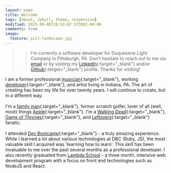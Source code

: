 ```yaml
---
layout: page
title: Welcome
tags: [about, Jekyll, theme, responsive]
modified: 2015-09-08T20:53:07.573882-04:00
comments: true
image:
  feature: pitt-landscape.jpg
---
```


> > I'm currently a software developer for Duquesene Light Company in Pittsburgh, PA. Don't hesitate to reach out to me via [email](mailto:dev.artist15@gmail.com) or by visiting my [LinkedIn](https://www.linkedin.com/pub/gregory-knudsen/41/b33/64){:target="_blank"} and/or [Github](https://github.com/gregknudsen){:target="_blank"} profile. Thanks for visiting!

I am a former professional [musician](http://www.sarasotaorchestra.org/our-musicians/trumpet/greg-knudsen?referer=trombinoscope){:target="_blank"}, working [developer](http://www.github.com/gregknudsen){:target="_blank"}, and artist living in Indiana, PA. The art of creating has been my life for over twenty years. I will continue to create, but in a different way.<br><br>
I'm a [family man](http://imgur.com/BAKjeyD){:target="_blank"}, <span id="former">former</span> scratch golfer, lover of all (well, most) things [Apple](http://www.apple.com){:target="_blank"}. I'm a [Walking Dead](http://www.amc.com/shows/the-walking-dead){:target="_blank"}, [Game of Thrones](http://www.hbo.com/game-of-thrones){:target="_blank"}, and [Leftovers](http://www.hbo.com/the-leftovers){:target="_blank"} fanatic.<br><br>
I attended [Dev Bootcamp](http://devbootcamp.com/locations/new-york/){:target="_blank"} - a truly amazing experience. While I learned a lot about various technologies at DBC (Ruby, JS), the most valuable skill I acquired was 'learning how to learn'. This skill has been invaluable to me over the past several months as a professional developer.
I also recently graduated from [Lambda School](https://www.lambdaschool.com) - a three month, intensive web development program with a focus on front end technologies such as NodeJS and React.<br><br>




